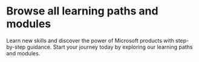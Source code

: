 # Browse all learning paths and modules

Learn new skills and discover the power of Microsoft products with step-by-step guidance. Start your journey today by exploring our learning paths and modules.
